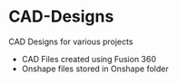 # CAD-Designs
CAD Designs for various projects

- CAD Files created using Fusion 360
- Onshape files stored in Onshape folder
